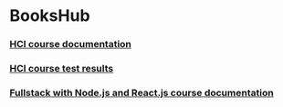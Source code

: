 # BooksHub

### [HCI course documentation](https://drive.google.com/open?id=1HH_C5362OHLyVBsoxZgxEJcJRCOmoS4d_dTwGYWPEe0)

### [HCI course test results](https://drive.google.com/open?id=1l-B5hRL-OgARI-wxKgr4RifRpB2vD3RQK_eZA9fHig8)

### [Fullstack with Node.js and React.js course documentation](https://drive.google.com/open?id=11zBbvFGzgrspcyJ4e_uxhbiwercsvRKsHJ1VZ6mLIbI)
